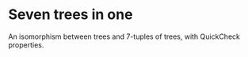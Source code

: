 Seven trees in one
==================

An isomorphism between trees and 7-tuples of trees, with QuickCheck properties.

